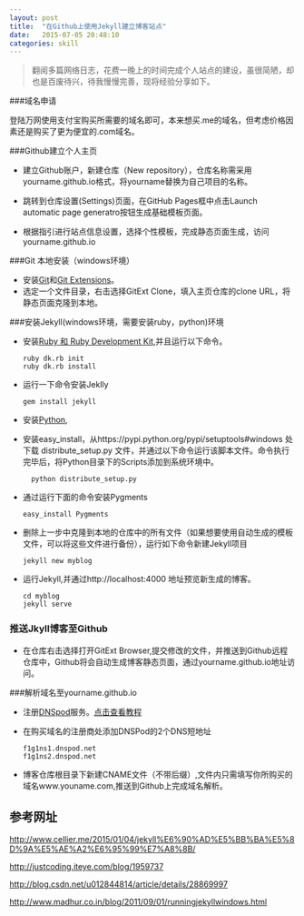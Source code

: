 ```yaml
---
layout: post
title:  "在Github上使用Jekyll建立博客站点"
date:   2015-07-05 20:48:10
categories: skill
---
```


> 翻阅多篇网络日志，花费一晚上的时间完成个人站点的建设，虽很简陋，却也是百废待兴，待我慢慢完善，现将经验分享如下。

###域名申请

登陆万网使用支付宝购买所需要的域名即可，本来想买.me的域名，但考虑价格因素还是购买了更为便宜的.com域名。


###Github建立个人主页

- 建立Github账户，新建仓库（New repository），仓库名称需采用yourname.github.io格式，将yourname替换为自己项目的名称。

- 跳转到仓库设置(Settings)页面，在GitHub Pages框中点击Launch automatic page generatro按钮生成基础模板页面。

- 根据指引进行站点信息设置，选择个性模板，完成静态页面生成，访问yourname.github.io

###Git 本地安装（windows环境）
- 安装<a href="https://git-scm.com/">Git</a>和<a href="http://sourceforge.net/projects/gitextensions/">Git Extensions</a>。
- 选定一个文件目录，右击选择GitExt Clone，填入主页仓库的clone URL，将静态页面克隆到本地。

###安装Jekyll(windows环境，需要安装ruby，python)环境
- 安装<a href="https://www.ruby-lang.org/en/">Ruby 和 Ruby Development Kit</a>,并且运行以下命令。

      ruby dk.rb init
      ruby dk.rb install

- 运行一下命令安装Jeklly

      gem install jekyll

- 安装<a href="https://www.python.org/">Python</a>,

- 安装easy_install，从https://pypi.python.org/pypi/setuptools#windows 处下载 distribute_setup.py 文件，并通过以下命令运行该脚本文件。命令执行完毕后，将Python目录下的Scripts添加到系统环境中。

        python distribute_setup.py

- 通过运行下面的命令安装Pygments

      easy_install Pygments


- 删除上一步中克隆到本地的仓库中的所有文件（如果想要使用自动生成的模板文件，可以将这些文件进行备份），运行如下命令新建Jekyll项目

      jekyll new myblog

- 运行Jekyll,并通过http://localhost:4000 地址预览新生成的博客。

      cd myblog
      jekyll serve

### 推送Jkyll博客至Github ###

- 在仓库右击选择打开GitExt Browser,提交修改的文件，并推送到Github远程仓库中，Github将会自动生成博客静态页面，通过yourname.github.io地址访问。

###解析域名至yourname.github.io

- 注册<a href="https://www.dnspod.cn/">DNSpod</a>服务。<a href="https://support.dnspod.cn/Kb/showarticle/tsid/177/">点击查看教程</a>

- 在购买域名的注册商处添加DNSPod的2个DNS短地址

      f1g1ns1.dnspod.net
      f1g1ns2.dnspod.net

- 博客仓库根目录下新建CNAME文件（不带后缀）,文件内只需填写你所购买的域名www.youname.com,推送到Github上完成域名解析。

## 参考网址 ##

http://www.cellier.me/2015/01/04/jekyll%E6%90%AD%E5%BB%BA%E5%8D%9A%E5%AE%A2%E6%95%99%E7%A8%8B/

http://justcoding.iteye.com/blog/1959737

http://blog.csdn.net/u012844814/article/details/28869997

http://www.madhur.co.in/blog/2011/09/01/runningjekyllwindows.html
